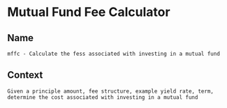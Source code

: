 # Mutual Fund Fee Calculator

## Name
	mffc - Calculate the fess associated with investing in a mutual fund

## Context
	Given a principle amount, fee structure, example yield rate, term, determine the cost associated with investing in a mutual fund